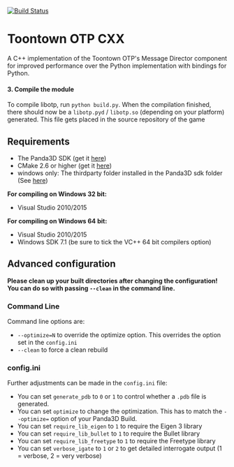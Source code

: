 [![Build Status](https://travis-ci.org/tobspr/P3DModuleBuilder.svg?branch=master)](https://travis-ci.org/tobspr/P3DModuleBuilder)

# Toontown OTP CXX
A C++ implementation of the Toontown OTP's Message Director component for improved performance over the Python implementation with bindings for Python.

#### 3. Compile the module

To compile libotp, run `python build.py`.
When the compilation finished, there should now be a `libotp.pyd` / `libotp.so` (depending on your platform) generated. This file gets placed in the source repository of the game

####

## Requirements

- The Panda3D SDK (get it <a href="http://www.panda3d.org/download.php?sdk">here</a>)
- CMake 2.6 or higher (get it <a href="https://cmake.org/download/">here</a>)
- windows only: The thirdparty folder installed in the Panda3D sdk folder (See <a href="https://www.panda3d.org/forums/viewtopic.php?f=9&t=18775">here</a>)


**For compiling on Windows 32 bit:**

- Visual Studio 2010/2015

**For compiling on Windows 64 bit:**

- Visual Studio 2010/2015
- Windows SDK 7.1 (be sure to tick the VC++ 64 bit compilers option)


## Advanced configuration

**Please clean up your built directories after changing the configuration! You can
do so with passing `--clean` in the command line.**


### Command Line
Command line options are:

- `--optimize=N` to override the optimize option. This overrides the option set in the `config.ini`
- `--clean` to force a clean rebuild

### config.ini
Further adjustments can be made in the `config.ini` file:

- You can set `generate_pdb` to `0` or `1` to control whether a `.pdb` file is generated.
- You can set `optimize` to change the optimization. This has to match the `--optimize=` option of your Panda3D Build.
- You can set `require_lib_eigen` to `1` to require the Eigen 3 library
- You can set `require_lib_bullet` to `1` to require the Bullet library
- You can set `require_lib_freetype` to `1` to require the Freetype library
- You can set `verbose_igate` to `1` or `2` to get detailed interrogate output (1 = verbose, 2 = very verbose)
